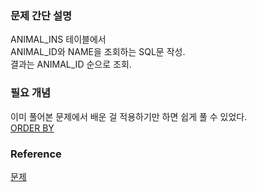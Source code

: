### 문제 간단 설명
ANIMAL_INS 테이블에서<br>
ANIMAL_ID와 NAME을 조회하는 SQL문 작성.<br>
결과는 ANIMAL_ID 순으로 조회.<br>

### 필요 개념
이미 풀어본 문제에서 배운 걸 적용하기만 하면 쉽게 풀 수 있었다.<br>
[ORDER BY](https://github.com/gitubanana/SQL_study/blob/main/select/%EC%9D%B8%EA%B8%B0%EC%9E%88%EB%8A%94_%EC%95%84%EC%9D%B4%EC%8A%A4%ED%81%AC%EB%A6%BC/README.md#order-by)<br>

### Reference
[문제](https://school.programmers.co.kr/learn/courses/30/lessons/59403)<br>
